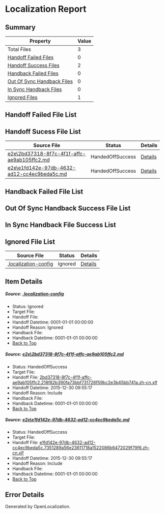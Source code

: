 # <a name='report-top'></a> Localization Report

## Summary
 Property | Value 
 -------- | ----- 
 Total Files | 3
[ Handoff Failed Files ](#handoff-failed-list)| 0
[ Handoff Success Files ](#handoff-success-list)| 2
[ Handback Failed Files ](#handback-failed-list)| 0
[ Out Of Sync Handback Files ](#outofsync-handback-success-list)| 0
[ In Sync Handback Files ](#insync-handback-success-list)| 0
[ Ignored Files ](#ignored-list)| 1

## <a name='handoff-failed-list'></a> Handoff Failed File List

## <a name='handoff-success-list'></a> Handoff Sucess File List
 Source File | Status | Details 
 ----------- | ------ | ------- 
 [e2e\2bd37318-8f7c-4f1f-affc-ae9ab105ffc2.md](https://github.com/OpenLocalizationTest/oltest/blob/cac6d5d1486b25cdb24e63ef37f2bc106359e29f/e2e/2bd37318-8f7c-4f1f-affc-ae9ab105ffc2.md) | HandedOffSuccess | [Details](#14e6761210cd37d2482b0873490dcd9f9709ea3d1)
 [e2e\e1fd142e-97db-4632-ad12-cc4ec9beda5c.md](https://github.com/OpenLocalizationTest/oltest/blob/cac6d5d1486b25cdb24e63ef37f2bc106359e29f/e2e/e1fd142e-97db-4632-ad12-cc4ec9beda5c.md) | HandedOffSuccess | [Details](#3083cc4fb679a55a6ff61d89891e484f700e63302)

## <a name='handback-failed-list'></a> Handback Failed File List

## <a name='outofsync-handback-success-list'></a> Out Of Sync Handback Success File List

## <a name='insync-handback-success-list'></a> In Sync Handback File Success List

## <a name='ignored-list'></a> Ignored File List
 Source File | Status | Details 
 ----------- | ------ | ------- 
 [.localization-config](https://github.com/OpenLocalizationTest/oltest/blob/cac6d5d1486b25cdb24e63ef37f2bc106359e29f/.localization-config) | Ignored | [Details](#1b1b1cababca9a843d46cac6cc08988e221902dd0)

## Item Details
##### <a name='1b1b1cababca9a843d46cac6cc08988e221902dd0'></a> Source: [.localization-config](https://github.com/OpenLocalizationTest/oltest/blob/cac6d5d1486b25cdb24e63ef37f2bc106359e29f/.localization-config)
* Status: Ignored
* Target File: 
* Handoff File: 
* Handoff Datetime: 0001-01-01 00:00:00
* Handoff Reason: Ignored
* Handback File: 
* Handback Datetime: 0001-01-01 00:00:00
* [Back to Top](#report-top)

##### <a name='14e6761210cd37d2482b0873490dcd9f9709ea3d1'></a> Source: [e2e\2bd37318-8f7c-4f1f-affc-ae9ab105ffc2.md](https://github.com/OpenLocalizationTest/oltest/blob/cac6d5d1486b25cdb24e63ef37f2bc106359e29f/e2e/2bd37318-8f7c-4f1f-affc-ae9ab105ffc2.md)
* Status: HandedOffSuccess
* Target File: 
* Handoff File: [2bd37318-8f7c-4f1f-affc-ae9ab105ffc2.218f82b390fa73bbf731726f59bc2e3b45bb741a.zh-cn.xlf](https://github.com/OpenLocalizationTestOrg/olhandoff/blob/9f223b237e7de632de9c9838b09f18e3cabc84b8/ol-handoff/OpenLocalizationTestOrg/oltest.zh-cn/qimu/2bd37318-8f7c-4f1f-affc-ae9ab105ffc2.218f82b390fa73bbf731726f59bc2e3b45bb741a.zh-cn.xlf)
* Handoff Datetime: 2015-12-30 09:55:17
* Handoff Reason: Include
* Handback File: 
* Handback Datetime: 0001-01-01 00:00:00
* [Back to Top](#report-top)

##### <a name='3083cc4fb679a55a6ff61d89891e484f700e63302'></a> Source: [e2e\e1fd142e-97db-4632-ad12-cc4ec9beda5c.md](https://github.com/OpenLocalizationTest/oltest/blob/cac6d5d1486b25cdb24e63ef37f2bc106359e29f/e2e/e1fd142e-97db-4632-ad12-cc4ec9beda5c.md)
* Status: HandedOffSuccess
* Target File: 
* Handoff File: [e1fd142e-97db-4632-ad12-cc4ec9beda5c.7351289a56e23611718a1522086b6472029f79f6.zh-cn.xlf](https://github.com/OpenLocalizationTestOrg/olhandoff/blob/9f223b237e7de632de9c9838b09f18e3cabc84b8/ol-handoff/OpenLocalizationTestOrg/oltest.zh-cn/qimu/e1fd142e-97db-4632-ad12-cc4ec9beda5c.7351289a56e23611718a1522086b6472029f79f6.zh-cn.xlf)
* Handoff Datetime: 2015-12-30 09:55:17
* Handoff Reason: Include
* Handback File: 
* Handback Datetime: 0001-01-01 00:00:00
* [Back to Top](#report-top)


## Error Details

Generated by OpenLocalization.
